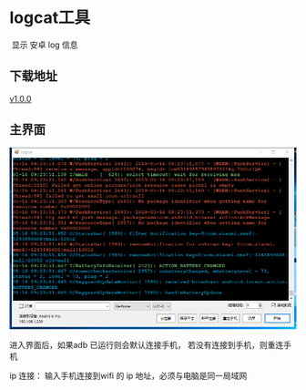 # logcat工具

​	显示 安卓 log 信息

## 下载地址

[v1.0.0](http://gui.vigame.cn/logcat/v1.0.0/logcat_1.0.0.zip)



## 主界面

![main](../.gitbook/assets/logcat.png)



进入界面后，如果adb 已运行则会默认连接手机， 若没有连接到手机，则重连手机

ip 连接： 输入手机连接到wifi 的 ip 地址，必须与电脑是同一局域网